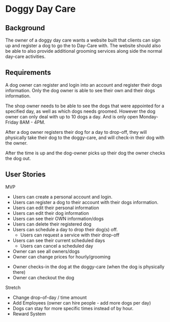 # Doggy Day Care

## Background

The owner of a doggy day care wants a website built that clients can sign up and register a dog to go the to Day-Care with. The website should also be able to also provide additional grooming services along side the normal day-care activities.

## Requirements

A dog owner can register and login into an account and register their dogs information. Only the dog owner is able to see their own and their dogs information.

The shop owner needs to be able to see the dogs that were appointed for a specified day, as well as which dogs needs groomed. However the dog owner can only deal with up to 10 dogs a day. And is only open Monday-Friday 8AM - 4PM.

After a dog owner registers their dog for a day to drop-off, they will physically take their dog to the doggy-care, and will check-in their dog with the owner.

After the time is up and the dog-owner picks up their dog the owner checks the dog out.

## User Stories

MVP

- Users can create a personal account and login.
- Users can register a dog to their account with their dogs information.
- Users can edit their personal information
- Users can edit their dog information
- Users can see their OWN information/dogs
- Users can delete their registered dog
- Users can schedule a day to drop their dog(s) off.
    - Users can request a service with their drop-off
- Users can see their current scheduled days
    - Users can cancel a scheduled day
- Owner can see all owners/dogs
- Owner can change prices for hourly/grooming

* Owner checks-in the dog at the doggy-care (when the dog is physically there)
* Owner can checkout the dog

Stretch

- Change drop-of-day / time amount
- Add Employees (owner can hire people - add more dogs per day)
- Dogs can stay for more specific times instead of by hour.
- Reward System